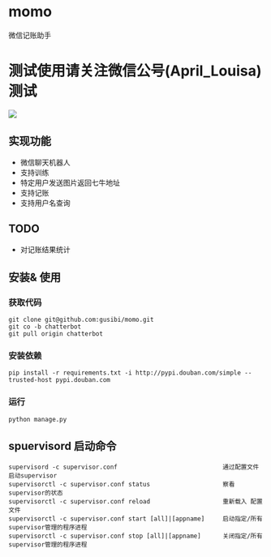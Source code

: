 # momo
微信记账助手


# 测试使用请关注微信公号(April_Louisa)测试

![](http://media.gusibi.mobi/Hy8XHexmzppNKuekLuGxWy8LjdGrQAzZA3mH_e9xltoiYgTFWdvlpZwGWxZESrbK)

## 实现功能

* 微信聊天机器人
* 支持训练
* 特定用户发送图片返回七牛地址
* 支持记账
* 支持用户名查询

## TODO

* 对记账结果统计

## 安装& 使用

### 获取代码


```
git clone git@github.com:gusibi/momo.git
git co -b chatterbot
git pull origin chatterbot

```

### 安装依赖

```
pip install -r requirements.txt -i http://pypi.douban.com/simple --trusted-host pypi.douban.com
```

### 运行

```
python manage.py
```

## spuervisord 启动命令

```
supervisord -c supervisor.conf                             通过配置文件启动supervisor
supervisorctl -c supervisor.conf status                    察看supervisor的状态
supervisorctl -c supervisor.conf reload                    重新载入 配置文件
supervisorctl -c supervisor.conf start [all]|[appname]     启动指定/所有 supervisor管理的程序进程
supervisorctl -c supervisor.conf stop [all]|[appname]      关闭指定/所有 supervisor管理的程序进程
```
